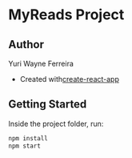 # MyReads Project

## Author

Yuri Wayne Ferreira

* Created with[create-react-app](https://github.com/facebookincubator/create-react-app)


## Getting Started

Inside the project folder, run:
```sh
npm install
npm start
```